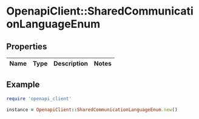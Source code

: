 # OpenapiClient::SharedCommunicationLanguageEnum

## Properties

| Name | Type | Description | Notes |
| ---- | ---- | ----------- | ----- |

## Example

```ruby
require 'openapi_client'

instance = OpenapiClient::SharedCommunicationLanguageEnum.new()
```


